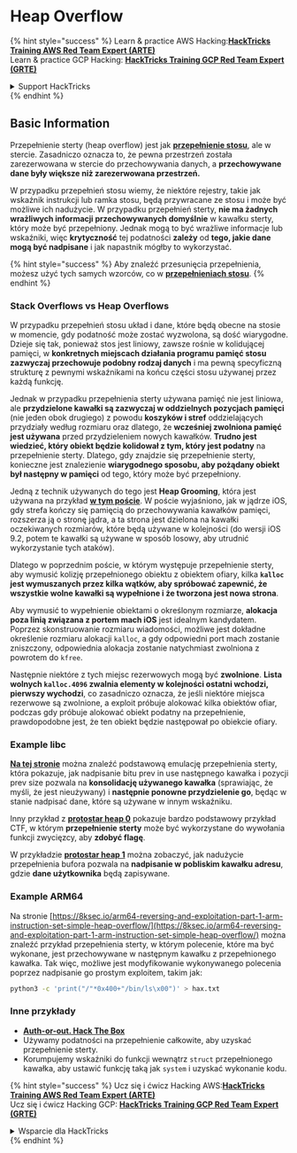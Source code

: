 # Heap Overflow

{% hint style="success" %}
Learn & practice AWS Hacking:<img src="/.gitbook/assets/arte.png" alt="" data-size="line">[**HackTricks Training AWS Red Team Expert (ARTE)**](https://training.hacktricks.xyz/courses/arte)<img src="/.gitbook/assets/arte.png" alt="" data-size="line">\
Learn & practice GCP Hacking: <img src="/.gitbook/assets/grte.png" alt="" data-size="line">[**HackTricks Training GCP Red Team Expert (GRTE)**<img src="/.gitbook/assets/grte.png" alt="" data-size="line">](https://training.hacktricks.xyz/courses/grte)

<details>

<summary>Support HackTricks</summary>

* Check the [**subscription plans**](https://github.com/sponsors/carlospolop)!
* **Join the** 💬 [**Discord group**](https://discord.gg/hRep4RUj7f) or the [**telegram group**](https://t.me/peass) or **follow** us on **Twitter** 🐦 [**@hacktricks\_live**](https://twitter.com/hacktricks\_live)**.**
* **Share hacking tricks by submitting PRs to the** [**HackTricks**](https://github.com/carlospolop/hacktricks) and [**HackTricks Cloud**](https://github.com/carlospolop/hacktricks-cloud) github repos.

</details>
{% endhint %}

## Basic Information

Przepełnienie sterty (heap overflow) jest jak [**przepełnienie stosu**](../stack-overflow/), ale w stercie. Zasadniczo oznacza to, że pewna przestrzeń została zarezerwowana w stercie do przechowywania danych, a **przechowywane dane były większe niż zarezerwowana przestrzeń.**

W przypadku przepełnień stosu wiemy, że niektóre rejestry, takie jak wskaźnik instrukcji lub ramka stosu, będą przywracane ze stosu i może być możliwe ich nadużycie. W przypadku przepełnień sterty, **nie ma żadnych wrażliwych informacji przechowywanych domyślnie** w kawałku sterty, który może być przepełniony. Jednak mogą to być wrażliwe informacje lub wskaźniki, więc **krytyczność** tej podatności **zależy** od **tego, jakie dane mogą być nadpisane** i jak napastnik mógłby to wykorzystać.

{% hint style="success" %}
Aby znaleźć przesunięcia przepełnienia, możesz użyć tych samych wzorców, co w [**przepełnieniach stosu**](../stack-overflow/#finding-stack-overflows-offsets).
{% endhint %}

### Stack Overflows vs Heap Overflows

W przypadku przepełnień stosu układ i dane, które będą obecne na stosie w momencie, gdy podatność może zostać wyzwolona, są dość wiarygodne. Dzieje się tak, ponieważ stos jest liniowy, zawsze rośnie w kolidującej pamięci, w **konkretnych miejscach działania programu pamięć stosu zazwyczaj przechowuje podobny rodzaj danych** i ma pewną specyficzną strukturę z pewnymi wskaźnikami na końcu części stosu używanej przez każdą funkcję.

Jednak w przypadku przepełnienia sterty używana pamięć nie jest liniowa, ale **przydzielone kawałki są zazwyczaj w oddzielnych pozycjach pamięci** (nie jeden obok drugiego) z powodu **koszyków i stref** oddzielających przydziały według rozmiaru oraz dlatego, że **wcześniej zwolniona pamięć jest używana** przed przydzieleniem nowych kawałków. **Trudno jest wiedzieć, który obiekt będzie kolidował z tym, który jest podatny** na przepełnienie sterty. Dlatego, gdy znajdzie się przepełnienie sterty, konieczne jest znalezienie **wiarygodnego sposobu, aby pożądany obiekt był następny w pamięci** od tego, który może być przepełniony.

Jedną z technik używanych do tego jest **Heap Grooming**, która jest używana na przykład [**w tym poście**](https://azeria-labs.com/grooming-the-ios-kernel-heap/). W poście wyjaśniono, jak w jądrze iOS, gdy strefa kończy się pamięcią do przechowywania kawałków pamięci, rozszerza ją o stronę jądra, a ta strona jest dzielona na kawałki oczekiwanych rozmiarów, które będą używane w kolejności (do wersji iOS 9.2, potem te kawałki są używane w sposób losowy, aby utrudnić wykorzystanie tych ataków).

Dlatego w poprzednim poście, w którym występuje przepełnienie sterty, aby wymusić kolizję przepełnionego obiektu z obiektem ofiary, kilka **`kalloc` jest wymuszanych przez kilka wątków, aby spróbować zapewnić, że wszystkie wolne kawałki są wypełnione i że tworzona jest nowa strona**.

Aby wymusić to wypełnienie obiektami o określonym rozmiarze, **alokacja poza linią związana z portem mach iOS** jest idealnym kandydatem. Poprzez skonstruowanie rozmiaru wiadomości, możliwe jest dokładne określenie rozmiaru alokacji `kalloc`, a gdy odpowiedni port mach zostanie zniszczony, odpowiednia alokacja zostanie natychmiast zwolniona z powrotem do `kfree`.

Następnie niektóre z tych miejsc rezerwowych mogą być **zwolnione**. **Lista wolnych `kalloc.4096` zwalnia elementy w kolejności ostatni wchodzi, pierwszy wychodzi**, co zasadniczo oznacza, że jeśli niektóre miejsca rezerwowe są zwolnione, a exploit próbuje alokować kilka obiektów ofiar, podczas gdy próbuje alokować obiekt podatny na przepełnienie, prawdopodobne jest, że ten obiekt będzie następował po obiekcie ofiary.

### Example libc

[**Na tej stronie**](https://guyinatuxedo.github.io/27-edit\_free\_chunk/heap\_consolidation\_explanation/index.html) można znaleźć podstawową emulację przepełnienia sterty, która pokazuje, jak nadpisanie bitu prev in use następnego kawałka i pozycji prev size pozwala na **konsolidację używanego kawałka** (sprawiając, że myśli, że jest nieużywany) i **następnie ponowne przydzielenie go**, będąc w stanie nadpisać dane, które są używane w innym wskaźniku.

Inny przykład z [**protostar heap 0**](https://guyinatuxedo.github.io/24-heap\_overflow/protostar\_heap0/index.html) pokazuje bardzo podstawowy przykład CTF, w którym **przepełnienie sterty** może być wykorzystane do wywołania funkcji zwycięzcy, aby **zdobyć flagę**.

W przykładzie [**protostar heap 1**](https://guyinatuxedo.github.io/24-heap\_overflow/protostar\_heap1/index.html) można zobaczyć, jak nadużycie przepełnienia bufora pozwala na **nadpisanie w pobliskim kawałku adresu**, gdzie **dane użytkownika** będą zapisywane.

### Example ARM64

Na stronie [https://8ksec.io/arm64-reversing-and-exploitation-part-1-arm-instruction-set-simple-heap-overflow/](https://8ksec.io/arm64-reversing-and-exploitation-part-1-arm-instruction-set-simple-heap-overflow/) można znaleźć przykład przepełnienia sterty, w którym polecenie, które ma być wykonane, jest przechowywane w następnym kawałku z przepełnionego kawałka. Tak więc, możliwe jest modyfikowanie wykonywanego polecenia poprzez nadpisanie go prostym exploitem, takim jak:
```bash
python3 -c 'print("/"*0x400+"/bin/ls\x00")' > hax.txt
```
### Inne przykłady

* [**Auth-or-out. Hack The Box**](https://7rocky.github.io/en/ctf/htb-challenges/pwn/auth-or-out/)
* Używamy podatności na przepełnienie całkowite, aby uzyskać przepełnienie sterty.
* Korumpujemy wskaźniki do funkcji wewnątrz `struct` przepełnionego kawałka, aby ustawić funkcję taką jak `system` i uzyskać wykonanie kodu.

{% hint style="success" %}
Ucz się i ćwicz Hacking AWS:<img src="/.gitbook/assets/arte.png" alt="" data-size="line">[**HackTricks Training AWS Red Team Expert (ARTE)**](https://training.hacktricks.xyz/courses/arte)<img src="/.gitbook/assets/arte.png" alt="" data-size="line">\
Ucz się i ćwicz Hacking GCP: <img src="/.gitbook/assets/grte.png" alt="" data-size="line">[**HackTricks Training GCP Red Team Expert (GRTE)**<img src="/.gitbook/assets/grte.png" alt="" data-size="line">](https://training.hacktricks.xyz/courses/grte)

<details>

<summary>Wsparcie dla HackTricks</summary>

* Sprawdź [**plany subskrypcyjne**](https://github.com/sponsors/carlospolop)!
* **Dołącz do** 💬 [**grupy Discord**](https://discord.gg/hRep4RUj7f) lub [**grupy telegramowej**](https://t.me/peass) lub **śledź** nas na **Twitterze** 🐦 [**@hacktricks\_live**](https://twitter.com/hacktricks\_live)**.**
* **Dziel się sztuczkami hackingowymi, przesyłając PR-y do** [**HackTricks**](https://github.com/carlospolop/hacktricks) i [**HackTricks Cloud**](https://github.com/carlospolop/hacktricks-cloud) repozytoriów github.

</details>
{% endhint %}
